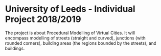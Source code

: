 # University of Leeds - Individual Project 2018/2019
The project is about Procedural Modelling of Virtual Cities. It will encompass modelling of streets (straight and curved), junctions (with rounded corners), building areas (the regions bounded by the streets), and buildings.
